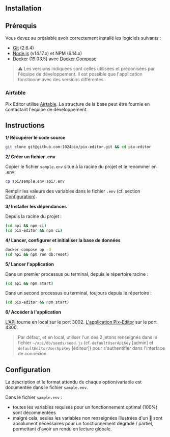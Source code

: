 Installation
------------

## Prérequis

Vous devez au préalable avoir correctement installé les logiciels suivants :

* [Git](http://git-scm.com/) (2.6.4)
* [Node.js](http://nodejs.org/) (v14.17.x) et NPM (6.14.x)
* [Docker](https://docs.docker.com/get-started/) (19.03.5) avec [Docker Compose](https://docs.docker.com/compose/install/)

> ⚠️ Les versions indiquées sont celles utilisées et préconisées par l'équipe de développement. Il est possible que l'application fonctionne avec des versions différentes.

### Airtable

Pix Editor utilise [Airtable](https://airtable.com/). La structure de la base peut être fournie en contactant l'équipe de développement.

## Instructions

**1/ Récupérer le code source**

```bash
git clone git@github.com:1024pix/pix-editor.git && cd pix-editor
```

**2/ Créer un fichier .env**

Copier le fichier `sample.env` situé à la racine du projet et le renommer en .env:
```bash
cp api/sample.env api/.env
```

Remplir les valeurs des variables dans le fichier `.env` (cf. section [Configuration](#configuration)).

**3/ Installer les dépendances**

Depuis la racine du projet :
```bash
(cd api && npm ci)
(cd pix-editor && npm ci)
```

**4/ Lancer, configurer et initialiser la base de données**
```bash
docker-compose up -d
(cd api && npm run db:reset)
```

**5/ Lancer l'application**

Dans un premier processus ou terminal, depuis le répertoire racine :
```bash
(cd api && npm start)
```

Dans un second processus ou terminal, toujours depuis le répertoire :
```bash
(cd pix-editor && npm start)
```

**6/ Accéder à l'application**

[L'API](http://localhost:3002) tourne en local sur le port 3002.
[L'application Pix-Editor](http://localhost:4300) sur le port 4300.

> Par défaut, et en local, utiliser l'un des 2 jetons renseignés dans le fichier `~/api/db/seeds/seed.js` (cf. `defaultUserApiKey` [admin] et `defaultEditorUserApiKey` [éditeur]) pour s'authentifier dans l'interface de connexion.

## Configuration

La description et le format attendu de chaque option/variable est documentée dans le fichier `sample.env`.

Dans le fichier `sample.env` : 
- toutes les variables requises pour un fonctionnement optimal (100%) sont décommentées
- malgré cela, seules les variables non renseignées illustrées d'un 🔴 sont absolument nécessaires pour un fonctionnement dégradé / partiel, permettant d'avoir un rendu en lecture globale.
